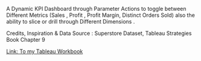 A Dynamic KPI Dashboard through Parameter Actions to toggle between Different Metrics (Sales , Profit , Profit Margin, Distinct Orders Sold) also the ability to slice or drill through Different Dimensions .

Credits, Inspiration & Data Source : Superstore Dataset, Tableau Strategies Book Chapter 9

[Link: To my Tableau Workbook](https://public.tableau.com/app/profile/amira.salama/viz/DynamicMetrics_16760666533960/DynamicMetrics)
